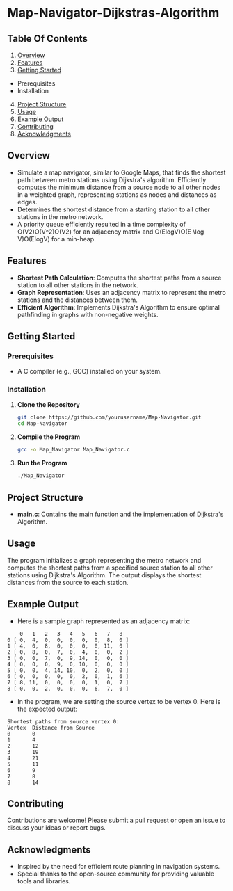 # Map-Navigator-Dijkstras-Algorithm

## Table Of Contents
1. [Overview](#Overview)
2. [Features](#Features)
3. [Getting Started](#Getting-Started)
  - Prerequisites
  - Installation
4. [Project Structure](#Project-Structure)
5. [Usage](#Usage)
6. [Example Output](#Example-Output)
7. [Contributing](#Contributing)
8. [Acknowledgments](#Acknowledgments)

## Overview
- Simulate a map navigator, similar to Google Maps, that finds the shortest path between metro stations using Dijkstra's algorithm. Efficiently computes the minimum distance from a source node to all other nodes in a weighted graph, representing stations as nodes and distances as edges.
- Determines the shortest distance from a starting station to all other stations in the metro network.
- A priority queue efficiently resulted in a time complexity of O(V2)O(V^2)O(V2) for an adjacency matrix and O(Elog⁡V)O(E \log V)O(ElogV) for a min-heap.


## Features
- **Shortest Path Calculation**: Computes the shortest paths from a source station to all other stations in the network.
- **Graph Representation**: Uses an adjacency matrix to represent the metro stations and the distances between them.
- **Efficient Algorithm**: Implements Dijkstra's Algorithm to ensure optimal pathfinding in graphs with non-negative weights.


## Getting Started


### Prerequisites
- A C compiler (e.g., GCC) installed on your system.

### Installation
1. **Clone the Repository**
    ```bash
    git clone https://github.com/yourusername/Map-Navigator.git
    cd Map-Navigator
    ```

2. **Compile the Program**
    ```bash
    gcc -o Map_Navigator Map_Navigator.c
    ```

3. **Run the Program**
    ```bash
    ./Map_Navigator
    ```

## Project Structure
- **main.c**: Contains the main function and the implementation of Dijkstra's Algorithm.

## Usage
The program initializes a graph representing the metro network and computes the shortest paths from a specified source station to all other stations using Dijkstra's Algorithm. The output displays the shortest distances from the source to each station.

## Example Output
- Here is a sample graph represented as an adjacency matrix:
```
    0   1   2   3   4   5   6   7   8
0 [ 0,  4,  0,  0,  0,  0,  0,  8,  0 ]
1 [ 4,  0,  8,  0,  0,  0,  0, 11,  0 ]
2 [ 0,  8,  0,  7,  0,  4,  0,  0,  2 ]
3 [ 0,  0,  7,  0,  9, 14,  0,  0,  0 ]
4 [ 0,  0,  0,  9,  0, 10,  0,  0,  0 ]
5 [ 0,  0,  4, 14, 10,  0,  2,  0,  0 ]
6 [ 0,  0,  0,  0,  0,  2,  0,  1,  6 ]
7 [ 8, 11,  0,  0,  0,  0,  1,  0,  7 ]
8 [ 0,  0,  2,  0,  0,  0,  6,  7,  0 ]

```

- In the program, we are setting the source vertex to be vertex 0. Here is the expected output:
```
Shortest paths from source vertex 0:
Vertex  Distance from Source
0       0
1       4
2       12
3       19
4       21
5       11
6       9
7       8
8       14

```

## Contributing 
Contributions are welcome! Please submit a pull request or open an issue to discuss your ideas or report bugs.

## Acknowledgments
- Inspired by the need for efficient route planning in navigation systems.
- Special thanks to the open-source community for providing valuable tools and libraries.
